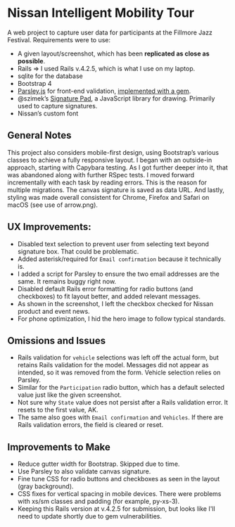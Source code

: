 # Nissan Intelligent Mobility Tour

A web project to capture user data for participants at the Fillmore Jazz Festival. Requirements were to use:

- A given layout/screenshot, which has been **replicated as close as possible**.
- Rails => I used Rails v.4.2.5, which is what I use on my laptop.
- sqlite for the database 
- Bootstrap 4
- [Parsley.js](http://parsleyjs.org/) for front-end validation, [implemented with a gem](https://github.com/jiripospisil/parsley-rails).
- @szimek’s [Signature Pad](https://github.com/szimek/signature_pad), a JavaScript library for drawing. Primarily used to capture signatures.
- Nissan’s custom font

## General Notes

This project also considers mobile-first design, using Bootstrap’s various classes to achieve a fully responsive layout. I began with an outside-in approach, starting with Capybara testing. As I got further deeper into it, that was abandoned along with further RSpec tests. I moved forward incrementally with each task by reading errors. This is the reason for multiple migrations. The canvas signature is saved as data URL. And lastly, styling was made overall consistent for Chrome, Firefox and Safari on macOS (see use of arrow.png).

## UX Improvements:
- Disabled text selection to prevent user from selecting text beyond signature box. That could be problematic.
- Added asterisk/required for `Email confirmation` because it technically is.
- I added a script for Parsley to ensure the two email addresses are the same. It remains buggy right now.
- Disabled default Rails error formatting for radio buttons (and checkboxes) to fit layout better, and added relevant messages.
- As shown in the screenshot, I left the checkbox checked for Nissan product and event news.
- For phone optimization, I hid the hero image to follow typical standards.

## Omissions and Issues
- Rails validation for `vehicle` selections was left off the actual form, but retains Rails validation for the model. Messages did not appear as intended, so it was removed from the form. Vehicle selection relies on Parsley.
- Similar for the `Participation` radio button, which has a default selected value just like the given screenshot.
- Not sure why `State` value does not persist after a Rails validation error. It resets to the first value, AK.
- The same also goes with `Email confirmation` and `Vehicles`. If there are Rails validation errors, the field is cleared or reset.

## Improvements to Make
- Reduce gutter width for Bootstrap. Skipped due to time.
- Use Parsley to also validate canvas signature.
- Fine tune CSS for radio buttons and checkboxes as seen in the layout (gray background).
- CSS fixes for vertical spacing in mobile devices. There were problems with xs/sm classes and padding (for example, py-xs-3).
- Keeping this Rails version at v.4.2.5 for submission, but looks like I'll need to update shortly due to gem vulnerabilities.